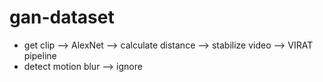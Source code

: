 # gan-dataset

- get clip --> AlexNet -->  calculate distance -->  stabilize video --> VIRAT pipeline
- detect motion blur --> ignore
